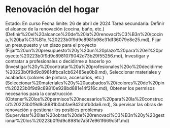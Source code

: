# Renovación del hogar

Estado: En curso
Fecha límite: 26 de abril de 2024
Tarea secundaria: Definir el alcance de la renovación (cocina, baño, etc.) (Definir%20el%20alcance%20de%20la%20renovaci%C3%B3n%20(cocina,%20ba%C3%B1o,%20223b0f9d9c8981b98e31df36079e8e25.md), Fijar un presupuesto y un plazo para el proyecto (Fijar%20un%20presupuesto%20y%20un%20plazo%20para%20el%20proyecto%20223b0f9d9c8981079042d73b29f55256.md), Investigar y contratar a profesionales o decidirme a hacerlo yo (Investigar%20y%20contratar%20a%20profesionales%20o%20decidirme%20223b0f9d9c8981dfbca1cb62485ee0b9.md), Seleccionar materiales y acabados (colores de pintura, accesorios, etc.) (Seleccionar%20materiales%20y%20acabados%20(colores%20de%20pint%20223b0f9d9c89810e928bd881e14f216c.md), Obtener los permisos necesarios para la construcción (Obtener%20los%20permisos%20necesarios%20para%20la%20construcci%20223b0f9d9c8981b0abfae942dbfb0da6.md), Supervisar las obras de renovación y gestionar los posibles problemas (Supervisar%20las%20obras%20de%20renovaci%C3%B3n%20y%20gestionar%20los%20223b0f9d9c8981d7a5f7e961f669c5ff.md)